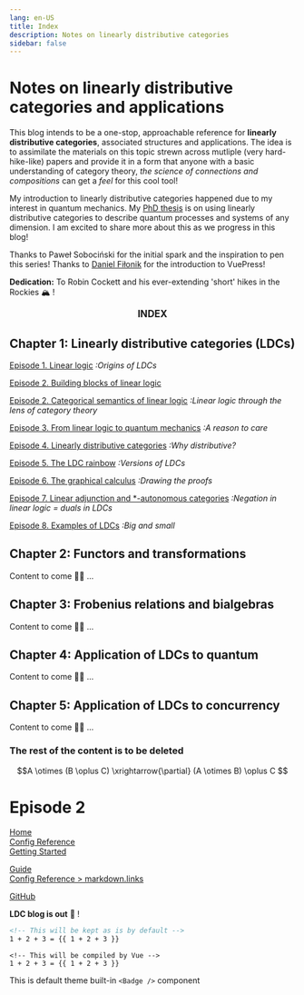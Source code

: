 ```yaml
---
lang: en-US
title: Index
description: Notes on linearly distributive categories
sidebar: false
---
```


# Notes on linearly distributive categories and applications

This blog intends to be a one-stop, approachable reference for **linearly distributive categories**, associated structures and applications. The idea is to assimilate the materials on this topic strewn across mutliple (very hard-hike-like) papers and provide it in a form that anyone with a basic understanding of category theory, *the science of connections and compositions* can get a *feel* for this cool  tool!  

My introduction to linearly distributive categories happened due to my interest in quantum mechanics. My [PhD thesis](https://arxiv.org/abs/2303.14231) is on using linearly distributive categories to describe quantum processes and systems of any dimension. I am excited to share more about this as we progress in this blog! 

Thanks to Paweł Sobociński for the initial spark and the inspiration to pen this series! Thanks to [Daniel Fiłonik](https://www.ixenv.com) for the introduction to VuePress!

**Dedication:** To Robin Cockett and his ever-extending 'short' hikes in the Rockies :mountain_snow: !

<center> <big> <b> INDEX </b> </big> </center>

## Chapter 1: Linearly distributive categories (LDCs)
[Episode 1. Linear logic](chapter1/Linearlogic.md) *:Origins of LDCs*

[Episode 2. Building blocks of linear logic](chapter1/connectives.md)

[Episode 2. Categorical semantics of linear logic](chapter1/Semantics.md) *:Linear logic through the lens of category theory*

[Episode 3. From linear logic to quantum mechanics](chapter1/LinearlogicToQuantum.md)  *:A reason to care*

[Episode 4. Linearly distributive categories](chapter1/LDC.md)  *:Why distributive?*

[Episode 5. The LDC rainbow](chapter1/LDCrainbow.md) *:Versions of LDCs*

[Episode 6. The graphical calculus](chapter1/Graphicalcalculus.md) *:Drawing the proofs*

[Episode 7. Linear adjunction and *-autonomous categories](chapter1/Linearduals.md) *:Negation in linear logic = duals in LDCs*

[Episode 8. Examples of LDCs](chapter1/Examples.md) *:Big and small*

## Chapter 2: Functors and transformations

Content to come :cook:  ... 

## Chapter 3: Frobenius relations and bialgebras 

Content to come :cook: ... 

## Chapter 4: Application of LDCs to quantum

Content to come :cook: ...

## Chapter 5: Application of LDCs to concurrency

Content to come :cook: ... 


### The rest of the content is to be deleted

$$A \otimes (B \oplus C) \xrightarrow{\partial} (A \otimes B) \oplus C $$

# Episode 2

<!-- relative path -->
[Home](../README.md)  
[Config Reference](../reference/config.md)  
[Getting Started](./getting-started.md)  
<!-- absolute path -->
[Guide](/guide/README.md)  
[Config Reference > markdown.links](/reference/config.md#links)  
<!-- URL -->
[GitHub](https://github.com)  

<b>LDC blog is out</b> :tada: !

```md
<!-- This will be kept as is by default -->
1 + 2 + 3 = {{ 1 + 2 + 3 }}
```

```md:no-v-pre
<!-- This will be compiled by Vue -->
1 + 2 + 3 = {{ 1 + 2 + 3 }}
```

This is default theme built-in `<Badge />` component <Badge text="demo" />


